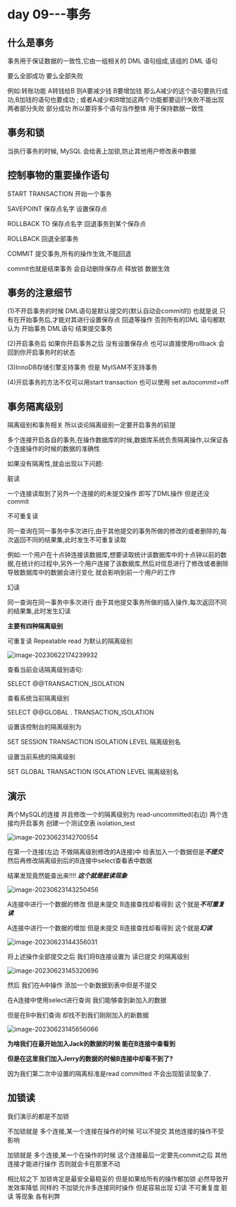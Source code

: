 # day 09---事务

## 什么是事务

事务用于保证数据的一致性,它由一组相关的 DML 语句组成,该组的 DML 语句

要么全部成功 要么全部失败 

例如:转账功能	A转钱给B  则A要减少钱  B要增加钱  那么A减少的这个语句要执行成功,B加钱的语句也要成功 ;  或者A减少和B增加这两个功能都要运行失败不能出现两者部分失败 部分成功   所以要将多个语句当作整体  用于保持数据一致性



## 事务和锁

当执行事务的时候, MySQL 会给表上加锁,防止其他用户修改表中数据

## 控制事物的重要操作语句

START TRANSACTION		开始一个事务

SAVEPOINT 保存点名字		  设置保存点

ROLLBACK TO 保存点名字	  回退事务到某个保存点

ROLLBACK								回退全部事务

COMMIT									提交事务,所有的操作生效,不能回退  

commit也就是结束事务  会自动删除保存点 释放锁  数据生效

## 事务的注意细节

(1)不开启事务的时候  DML语句是默认提交的(默认自动会commit的) 也就是说 只有在开始事务后,才能对其进行设置保存点  回退等操作  否则所有的DML 语句都默认为     开始事务 DML语句 结束提交事务

(2)开启事务后 如果你开启事务之后 没有设置保存点  也可以直接使用rollback  会回到你开启事务时的状态

(3)InnoDB存储引擎支持事务  但是 MyISAM不支持事务

(4)开启事务的方法不仅可以用start transaction  也可以使用 set autocommit=off

## 事务隔离级别

隔离级别和事务相关  所以谈论隔离级别一定要开启事务的前提



多个连接开启各自的事务,在操作数据库的时候,数据库系统负责隔离操作,以保证各个连接操作的时候的数据的准确性

如果没有隔离性,就会出现以下问题:

脏读

一个连接读取到了另外一个连接的的未提交操作  即写了DML操作 但是还没commit

不可重复读

同一查询在同一事务中多次进行,由于其他提交的事务所做的修改的或者删除的,每次返回不同的结果集,此时发生不可重复读取

例如:一个用户在十点钟连接该数据库,想要读取统计该数据库中的十点钟以前的数据,在统计的过程中,另外一个用户连接了该数据库,然后对信息进行了修改或者删除  导致数据库中的数据会进行变化 就会影响到前一个用户的工作

幻读

同一查询在同一事务中多次进行  由于其他提交事务所做的插入操作,每次返回不同的结果集,此时发生幻读

**主要有四种隔离级别**

可重复读 Repeatable read  为默认的隔离级别 

![image-20230622174239932](C:\Users\John\AppData\Roaming\Typora\typora-user-images\image-20230622174239932.png)

查看当前会话隔离级别语句:

SELECT @@TRANSACTION_ISOLATION

查看系统当前隔离级别

SELECT @@GLOBAL . TRANSACTION_ISOLATION

设置该控制台的隔离级别为

SET SESSION TRANSACTION ISOLATION LEVEL  隔离级别名

设置当前系统的隔离级别

SET GLOBAL TRANSACTION ISOLATION LEVEL  隔离级别名



## 演示

两个MySQL的连接   并且修改一个的隔离级别为 read-uncommitted(右边)  两个连接均开启事务   创建一个测试空表 isolation_test

![image-20230623142700554](C:\Users\John\AppData\Roaming\Typora\typora-user-images\image-20230623142700554.png)

在第一个连接(左边 不做隔离级别修改的A连接)中  给表加入一个数据但是***不提交***  然后再修改隔离级别后的B连接中select查看表中数据

结果发现竟然能查出来!!!!     ***这个就是脏读现象***

![image-20230623143250456](C:\Users\John\AppData\Roaming\Typora\typora-user-images\image-20230623143250456.png)

A连接中进行一个数据的修改 但是未提交  B连接查找却看得到  这个就是***不可重复读***

A连接中进行一个数据的增加 但是未提交 B连接查找却看得到  这个就是***幻读***

![image-20230623144356031](C:\Users\John\AppData\Roaming\Typora\typora-user-images\image-20230623144356031.png)

将上述操作全部提交之后  我们将B连接设置为  读已提交  的隔离级别

![image-20230623145320696](C:\Users\John\AppData\Roaming\Typora\typora-user-images\image-20230623145320696.png)

然后 我们在A中操作  添加一个新数据到表中但是不提交 

在A连接中使用select进行查询  我们能够查到新加入的数据 

但是在B中我们查询 却找不到我们刚刚加入的新数据

![image-20230623145656066](C:\Users\John\AppData\Roaming\Typora\typora-user-images\image-20230623145656066.png)

**为啥我们在最开始加入Jack的数据的时候  能在B连接中查看到**

**但是在这里我们加入Jerry的数据的时候B连接中却看不到了?**

因为我们第二次中设置的隔离标准是read committed  不会出现脏读现象了.

## 加锁读

我们演示的都是不加锁

不加锁就是   多个连接,某一个连接在操作的时候  可以不提交  其他连接的操作不受影响 

加锁就是   多个连接,某一个在操作的时候  这个连接最后一定要先commit之后  其他连接才能进行操作  否则就会卡在那里不动

相比较之下   加锁肯定是最安全最稳妥的  但是如果给所有的操作都加锁  必然导致开发效率降低  同样的   不加锁允许多连接同时操作 但是容易出现  幻读  不可重复度  脏读 等现象   各有利弊
